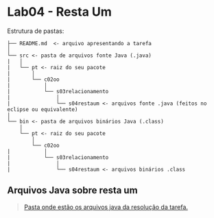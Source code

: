 # Lab04 - Resta Um

Estrutura de pastas:

~~~
├── README.md  <- arquivo apresentando a tarefa
│
└── src <- pasta de arquivos fonte Java (.java)
|   │
|   └── pt <- raiz do seu pacote
|       │
|       └── c02oo
|           │
|           └── s03relacionamento
|               │
|               └── s04restaum <- arquivos fonte .java (feitos no eclipse ou equivalente)
│
└── bin <- pasta de arquivos binários Java (.class)
    │
    └── pt <- raiz do seu pacote
        │
        └── c02oo
|           │
|           └── s03relacionamento
|               │
|               └── s04restaum <- arquivos binários .class
~~~

## Arquivos Java sobre resta um

> [Pasta onde estão os arquivos java da resolução da tarefa.](src/pt/c02oo/s03relacionamento/s04restaum)